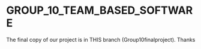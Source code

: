 # GROUP_10_TEAM_BASED_SOFTWARE
The final copy of our project is in THIS branch (Group10finalproject). Thanks
